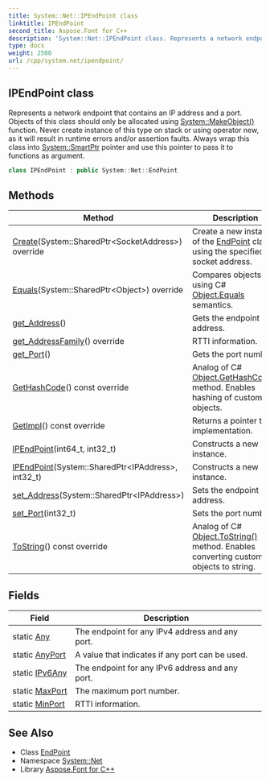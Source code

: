 ```yaml
---
title: System::Net::IPEndPoint class
linktitle: IPEndPoint
second_title: Aspose.Font for C++
description: 'System::Net::IPEndPoint class. Represents a network endpoint that contains an IP address and a port. Objects of this class should only be allocated using System::MakeObject() function. Never create instance of this type on stack or using operator new, as it will result in runtime errors and/or assertion faults. Always wrap this class into System::SmartPtr pointer and use this pointer to pass it to functions as argument in C++.'
type: docs
weight: 2500
url: /cpp/system.net/ipendpoint/
---
```

## IPEndPoint class


Represents a network endpoint that contains an IP address and a port. Objects of this class should only be allocated using [System::MakeObject()](../../system/makeobject/) function. Never create instance of this type on stack or using operator new, as it will result in runtime errors and/or assertion faults. Always wrap this class into [System::SmartPtr](../../system/smartptr/) pointer and use this pointer to pass it to functions as argument.

```cpp
class IPEndPoint : public System::Net::EndPoint
```

## Methods

| Method | Description |
| --- | --- |
| [Create](./create/)(System::SharedPtr\<SocketAddress\>) override | Create a new instance of the [EndPoint](../endpoint/) class using the specified socket address. |
| [Equals](./equals/)(System::SharedPtr\<Object\>) override | Compares objects using C# [Object.Equals](../../system/object/equals/) semantics. |
| [get_Address](./get_address/)() | Gets the endpoint address. |
| [get_AddressFamily](./get_addressfamily/)() override | RTTI information. |
| [get_Port](./get_port/)() | Gets the port number. |
| [GetHashCode](./gethashcode/)() const override | Analog of C# [Object.GetHashCode()](../../system/object/gethashcode/) method. Enables hashing of custom objects. |
| [GetImpl](./getimpl/)() const override | Returns a pointer to implementation. |
| [IPEndPoint](./ipendpoint/)(int64_t, int32_t) | Constructs a new instance. |
| [IPEndPoint](./ipendpoint/)(System::SharedPtr\<IPAddress\>, int32_t) | Constructs a new instance. |
| [set_Address](./set_address/)(System::SharedPtr\<IPAddress\>) | Sets the endpoint address. |
| [set_Port](./set_port/)(int32_t) | Sets the port number. |
| [ToString](./tostring/)() const override | Analog of C# [Object.ToString()](../../system/object/tostring/) method. Enables converting custom objects to string. |
## Fields

| Field | Description |
| --- | --- |
| static [Any](./any/) | The endpoint for any IPv4 address and any port. |
| static [AnyPort](./anyport/) | A value that indicates if any port can be used. |
| static [IPv6Any](./ipv6any/) | The endpoint for any IPv6 address and any port. |
| static [MaxPort](./maxport/) | The maximum port number. |
| static [MinPort](./minport/) | RTTI information. |
## See Also

* Class [EndPoint](../endpoint/)
* Namespace [System::Net](../)
* Library [Aspose.Font for C++](../../)
